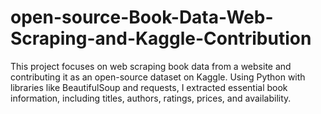 # open-source-Book-Data-Web-Scraping-and-Kaggle-Contribution
 This project focuses on web scraping book data from a website and contributing it as an open-source dataset on Kaggle. Using Python with libraries like BeautifulSoup and requests, I extracted essential book information, including titles, authors, ratings, prices, and availability.
